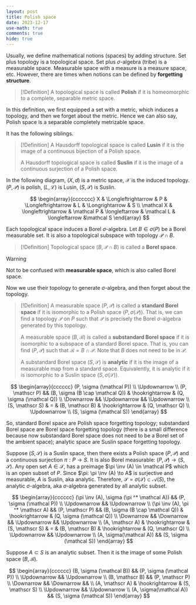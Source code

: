```yaml
---
layout: post
title: Polish space
date: 2023-12-17
use-math: true
comments: true
hide: true
---
```

Usually, we define mathematical notions (spaces) by adding structure. Set plus topology is a topological space. Set plus $\sigma$-algebra (tribe) is a measurable space. Measurable space with a measure is a measure space, etc. However, there are times when notions can be defined by **forgetting structure**. 

> [!Definition]
> A topological space is called **Polish** if it is homeomorphic to a complete, separable metric space.

In this definition, we first equipped a set with a metric, which induces a topology, and then we forget about the metric. Hence we can also say, Polish space is a separable completely metrizable space.

It has the following siblings.

> [!Definition]
> A Hausdorff topological space is called **Lusin** if it is the image of a continuous bijection of a Polish space.
> 
> A Hausdorff topological space is called **Suslin** if it is the image of a continuous surjection of a Polish space.

In the following diagram, $(X, d)$ is a metric space, $\mathcal X$ is the induced topology. $(P, \mathcal P)$ is polish, $(L, \mathcal L)$ is Lusin, $(S, \mathcal S)$ is Suslin.

$$
\begin{array}{ccccccc}
	X & \Longleftrightarrow & P & \Longleftrightarrow & L & \Longrightarrow & S \\
	\mathcal X & \longleftrightarrow & \mathcal P & \longleftarrow & \mathcal L & \longleftarrow &\mathcal S
\end{array}
$$

Each topological space induces a Borel $\sigma$-algebra. Let $B \in \sigma (P)$ be a Borel measurable set. It is also a topological subspace with topology $\mathcal P \cap B$. 

> [!Definition]
> Topological space $(B, \mathcal P \cap B)$ is called a **Borel space**. 

>[!Warning]
>Not to be confused with **measurable space**, which is also called Borel space.

Now we use their topology to generate $\sigma$-algebra, and then forget about the topology.

>[!Definition]
>A measurable space $(P, \mathscr P)$ is called a **standard Borel space** if it is isomorphic to a Polish space $(P, \sigma (\mathcal P))$. That is, we can find a topology $\mathcal P$ on $P$ such that $\mathscr P$ is precisely the Borel $\sigma$-algebra generated by this topology.
>
>A measurable space $(B, \mathscr B)$ is called a **substandard Borel space** if it is isomorphic to a subspace of a standard Borel space. That is, you can find $(P, \mathscr P)$ such that $\mathscr B = B \cap \mathscr P$. Note that $B$ does not need to be in $\mathscr P$.
>
>A substandard Borel space $(S, \mathscr S)$ is **analytic** if it is the image of a measurable map from a standard space. Equivalently, it is analytic if it is isomorphic to a Suslin space $(S, \sigma (\mathcal S))$.

$$
\begin{array}{cccccc}
	(P, \sigma (\mathcal P)) \\
	\Updownarrow \\
	(P, \mathscr P) && (B, \sigma (B \cap \mathcal Q)) & \hookrightarrow & (Q, \sigma (\mathcal Q)) \\
	\Downarrow && \Updownarrow && \Updownarrow \\
	(S, \mathscr S) & = & (B, \mathscr B) & \hookrightarrow & (Q, \mathscr Q) \\
	\Updownarrow \\
	(S, \sigma (\mathcal S))
\end{array}
$$

So, standard Borel space are Polish space forgetting topology; substandard Borel space are Borel space forgetting topology (there is a small difference because now substandard Borel space does not need to be a Borel set of the ambient space); analytic space are Suslin space forgetting topology.

Suppose $(S, \mathcal S)$ is a Suslin space, then there exists a Polish space $(P, \mathcal P)$ and a continuous surjection $\pi: P \to S$. It is also Borel measurable: $(P, \mathscr P) \to (S, \mathscr S)$. Any open set $A \in \mathcal S$, has a preimage $\pi \inv (A) \in \mathcal P$ which is an open subset of $P$. Since $\pi: \pi \inv (A) \to A$ is surjective and measurable, $A$ is Suslin, aka analytic. Therefore, $\mathscr S = \sigma (\mathcal S) \subset \mathcal A (S)$, the analytic $\sigma$-algebra, aka $\sigma$-algebra generated by all analytic subset.

$$
\begin{array}{cccccc}
	(\pi \inv (A), \sigma (\pi ^* \mathcal A)) && (P, \sigma (\mathcal P)) \\
	\Updownarrow && \Updownarrow \\
	(\pi \inv (A), \pi ^* \mathscr A) && (P, \mathscr P) && (B, \sigma (B \cap \mathcal Q)) & \hookrightarrow & (Q, \sigma (\mathcal Q)) \\
	\Downarrow && \Downarrow && \Updownarrow && \Updownarrow \\
	(A, \mathscr A) & \hookrightarrow & (S, \mathscr S) & = & (B, \mathscr B) & \hookrightarrow & (Q, \mathscr Q) \\
	\Updownarrow && \Updownarrow \\
	(A, \sigma(\mathcal A)) && (S, \sigma (\mathcal S))
\end{array}
$$


Suppose $A \subset S$ is an analytic subset. Then it is the image of some Polish space $(B, \mathcal B)$. 

$$
\begin{array}{cccccc}
	(B, \sigma (\mathcal B)) && (P, \sigma (\mathcal P)) \\
	\Updownarrow && \Updownarrow \\
	(B, \mathscr B) && (P, \mathscr P)  \\
	\Downarrow && \Downarrow && \\
	(A, \mathscr A) & \hookrightarrow & (S, \mathscr S)  \\
	\Updownarrow && \Updownarrow \\
	(A, \sigma(\mathcal A)) && (S, \sigma (\mathcal S))
\end{array}
$$